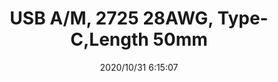 ﻿---
layout: post 
title: USB A/M, 2725 28AWG, Type-C,Length 50mm
tags: U20
categories: wire-harness
overview: USB A/M, 2725 28AWG, Type-C,Length 50mm
part_number: 7-USB01-001
thumb_img: static/202010/467-thumb-20201031142008.jpg
small_img: static/202010/467-20201031142008.jpg
date: 2020/10/31 6:15:07
---




